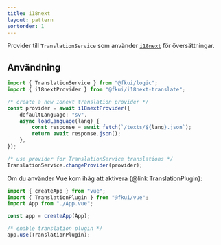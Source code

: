 ```yaml
---
title: i18next
layout: pattern
sortorder: 1
---
```


Provider till `TranslationService` som använder [`i18next`][i18next] för översättningar.

[i18next]: https://www.i18next.com/

## Användning

```ts
import { TranslationService } from "@fkui/logic";
import { i18nextProvider } from "@fkui/i18next-translate";

/* create a new 18next translation provider */
const provider = await i18nextProvider({
    defaultLanguage: "sv",
    async loadLanguage(lang) {
        const response = await fetch(`/texts/${lang}.json`);
        return await response.json();
    },
});

/* use provider for TranslationService translations */
TranslationService.changeProvider(provider);
```

Om du använder Vue kom ihåg att aktivera {@link TranslationPlugin}:

```ts
import { createApp } from "vue";
import { TranslationPlugin } from "@fkui/vue";
import App from "./App.vue";

const app = createApp(App);

/* enable translation plugin */
app.use(TranslationPlugin);
```
